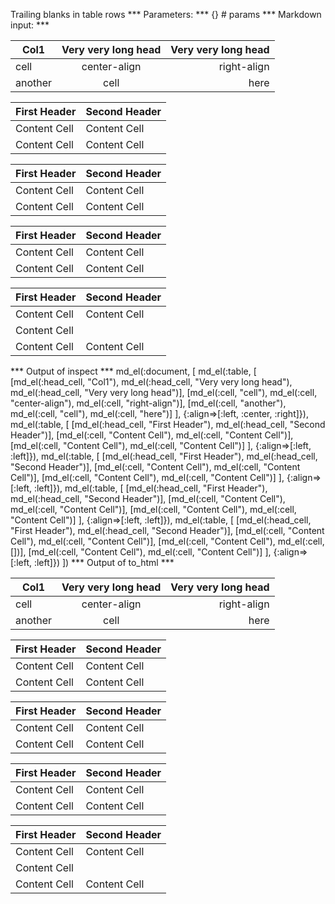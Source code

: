 Trailing blanks in table rows
*** Parameters: ***
{} # params 
*** Markdown input: ***

Col1    | Very very long head | Very very long head| 
------- |:-------------------:|-------------------:|
cell    | center-align        | right-align        |
another | cell                | here               |

| First Header  | Second Header |
| ------------- | ------------- | 
| Content Cell  | Content Cell  |
| Content Cell  | Content Cell  |

| First Header  | Second Header |
| ------------- | ------------- |
| Content Cell  | Content Cell  | 
| Content Cell  | Content Cell  |

First Header  | Second Header|
------------- | -------------|
Content Cell  | Content Cell| 
Content Cell  | Content Cell|

First Header  | Second Header
------------- | -------------
Content Cell  | Content Cell
Content Cell  |  
Content Cell  | Content Cell

*** Output of inspect ***
md_el(:document, [
	md_el(:table, [
	[md_el(:head_cell, "Col1"), md_el(:head_cell, "Very very long head"), md_el(:head_cell, "Very very long head")],
	[md_el(:cell, "cell"), md_el(:cell, "center-align"), md_el(:cell, "right-align")],
	[md_el(:cell, "another"), md_el(:cell, "cell"), md_el(:cell, "here")]
], {:align=>[:left, :center, :right]}),
	md_el(:table, [
	[md_el(:head_cell, "First Header"), md_el(:head_cell, "Second Header")],
	[md_el(:cell, "Content Cell"), md_el(:cell, "Content Cell")],
	[md_el(:cell, "Content Cell"), md_el(:cell, "Content Cell")]
], {:align=>[:left, :left]}),
	md_el(:table, [
	[md_el(:head_cell, "First Header"), md_el(:head_cell, "Second Header")],
	[md_el(:cell, "Content Cell"), md_el(:cell, "Content Cell")],
	[md_el(:cell, "Content Cell"), md_el(:cell, "Content Cell")]
], {:align=>[:left, :left]}),
	md_el(:table, [
	[md_el(:head_cell, "First Header"), md_el(:head_cell, "Second Header")],
	[md_el(:cell, "Content Cell"), md_el(:cell, "Content Cell")],
	[md_el(:cell, "Content Cell"), md_el(:cell, "Content Cell")]
], {:align=>[:left, :left]}),
	md_el(:table, [
	[md_el(:head_cell, "First Header"), md_el(:head_cell, "Second Header")],
	[md_el(:cell, "Content Cell"), md_el(:cell, "Content Cell")],
	[md_el(:cell, "Content Cell"), md_el(:cell, [])],
	[md_el(:cell, "Content Cell"), md_el(:cell, "Content Cell")]
], {:align=>[:left, :left]})
])
*** Output of to_html ***
<table><thead><tr><th>Col1</th><th>Very very long head</th><th>Very very long head</th></tr></thead><tbody><tr><td style="text-align: left;">cell</td><td style="text-align: center;">center-align</td><td style="text-align: right;">right-align</td></tr>
<tr><td style="text-align: left;">another</td><td style="text-align: center;">cell</td><td style="text-align: right;">here</td></tr>
</tbody></table><table><thead><tr><th>First Header</th><th>Second Header</th></tr></thead><tbody><tr><td style="text-align: left;">Content Cell</td><td style="text-align: left;">Content Cell</td></tr>
<tr><td style="text-align: left;">Content Cell</td><td style="text-align: left;">Content Cell</td></tr>
</tbody></table><table><thead><tr><th>First Header</th><th>Second Header</th></tr></thead><tbody><tr><td style="text-align: left;">Content Cell</td><td style="text-align: left;">Content Cell</td></tr>
<tr><td style="text-align: left;">Content Cell</td><td style="text-align: left;">Content Cell</td></tr>
</tbody></table><table><thead><tr><th>First Header</th><th>Second Header</th></tr></thead><tbody><tr><td style="text-align: left;">Content Cell</td><td style="text-align: left;">Content Cell</td></tr>
<tr><td style="text-align: left;">Content Cell</td><td style="text-align: left;">Content Cell</td></tr>
</tbody></table><table><thead><tr><th>First Header</th><th>Second Header</th></tr></thead><tbody><tr><td style="text-align: left;">Content Cell</td><td style="text-align: left;">Content Cell</td></tr>
<tr><td style="text-align: left;">Content Cell</td><td style="text-align: left;"></td></tr>
<tr><td style="text-align: left;">Content Cell</td><td style="text-align: left;">Content Cell</td></tr>
</tbody></table>

